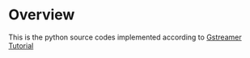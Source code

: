 # Overview
This is the python source codes implemented according to [Gstreamer Tutorial](https://gstreamer.freedesktop.org/documentation/tutorials/basic/hello-world.html?gi-language=python)